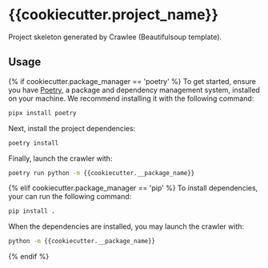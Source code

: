 # {{cookiecutter.project_name}}

Project skeleton generated by Crawlee (Beautifulsoup template).

## Usage

{% if cookiecutter.package_manager == 'poetry' %}
To get started, ensure you have [Poetry](https://python-poetry.org/), a package and dependency management system, installed on your machine. We recommend installing it with the following command:

```sh
pipx install poetry
```

Next, install the project dependencies:

```sh
poetry install
```

Finally, launch the crawler with:

```sh
poetry run python -m {{cookiecutter.__package_name}}
```
{% elif cookiecutter.package_manager == 'pip' %}
To install dependencies, your can run the following command:

```sh
pip install .
```

When the dependencies are installed, you may launch the crawler with:

```sh
python -m {{cookiecutter.__package_name}}
```
{% endif %}
